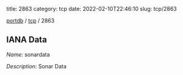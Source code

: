 title: 2863
category: tcp
date: 2022-02-10T22:46:10
slug: tcp/2863

[portdb](/) / [tcp](/category/tcp.html) / 2863


## IANA Data

_Name:_ sonardata

_Description:_ Sonar Data

